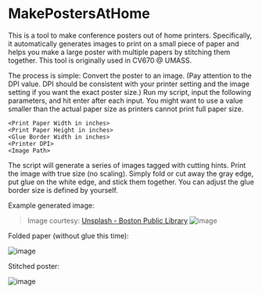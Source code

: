 # MakePostersAtHome

This is a tool to make conference posters out of home printers. Specifically, it automatically generates images to print on a small piece of paper and helps you make a large poster with multiple papers by stitching them together. This tool is originally used in CV670 @ UMASS.

The process is simple:
Convert the poster to an image. (Pay attention to the DPI value. DPI should be consistent with your printer setting and the image setting if you want the exact poster size.)
Run my script, input the following parameters, and hit enter after each input. You might want to use a value smaller than the actual paper size as printers cannot print full paper size.
```
<Print Paper Width in inches>
<Print Paper Height in inches>
<Glue Border Width in inches>
<Printer DPI>
<Image Path>
```
The script will generate a series of images tagged with cutting hints.
Print the image with true size (no scaling).
Simply fold or cut away the gray edge, put glue on the white edge, and stick them together. You can adjust the glue border size is defined by yourself.


Example generated image:


> Image courtesy: [Unsplash - Boston Public Library](https://unsplash.com/photos/_f9cP4_unmg)
![image](https://user-images.githubusercontent.com/19838874/206938666-b799a690-3e83-4b49-ad79-2610ec287bd7.png)

Folded paper (without glue this time):

![image](https://user-images.githubusercontent.com/19838874/206938781-a417feb7-a480-4e51-b477-55f25a723779.png)

Stitched poster:

![image](https://user-images.githubusercontent.com/19838874/206938716-d273e9f9-125c-424a-9ecf-9ecbec6aa7c8.png)
